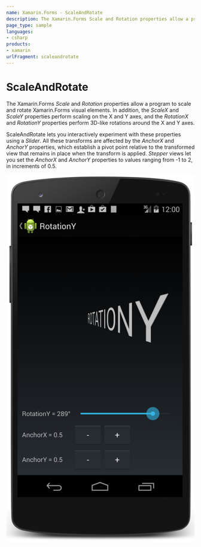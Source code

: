 ```yaml
---
name: Xamarin.Forms - ScaleAndRotate
description: The Xamarin.Forms Scale and Rotation properties allow a program to scale and rotate Xamarin.Forms visual elements. In addition, the ScaleX and...
page_type: sample
languages:
- csharp
products:
- xamarin
urlFragment: scaleandrotate
---
```

# ScaleAndRotate

The Xamarin.Forms *Scale* and *Rotation* properties allow a program to scale and rotate Xamarin.Forms visual elements. In addition, the *ScaleX* and *ScaleY* properties perform scaling on the X and Y axes, and the *RotationX* and *RotationY* properties perform 3D-like rotations around the X and Y axes.

ScaleAndRotate lets you interactively experiment with these properties using a *Slider*. All these transforms are affected by the *AnchorX* and *AnchorY* properties, which establish a pivot point relative to the transformed view that remains in place when the transform is applied.
*Stepper* views let you set the *AnchorX* and *AnchorY* properties to values ranging from -1 to 2, in increments of 0.5.

![ScaleAndRotate application screenshot](Screenshots/01Android.png "ScaleAndRotate application screenshot")

